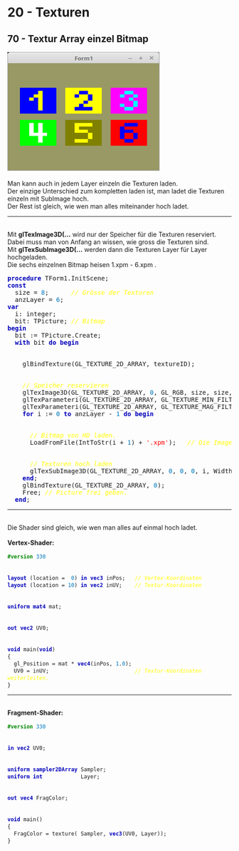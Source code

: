 <html>
    <b><h1>20 - Texturen</h1></b>
    <b><h2>70 - Textur Array einzel Bitmap</h2></b>
<img src="image.png" alt="Selfhtml"><br><br>
Man kann auch in jedem Layer einzeln die Texturen laden.<br>
Der einzige Unterschied zum kompletten laden ist, man ladet die Texturen einzeln mit SubImage hoch.<br>
Der Rest ist gleich, wie wen man alles miteinander hoch ladet.<br>
<hr><br>
Mit <b>glTexImage3D(...</b> wird nur der Speicher für die Texturen reserviert. Dabei muss man von Anfang an wissen, wie gross die Texturen sind.<br>
Mit <b>glTexSubImage3D(...</b> werden dann die Texturen Layer für Layer hochgeladen.<br>
Die sechs einzelnen Bitmap heisen 1.xpm - 6.xpm .<br>
<pre><code=pascal><b><font color="0000BB">procedure</font></b> TForm1.InitScene;
<b><font color="0000BB">const</font></b>
  size = <font color="#0077BB">8</font>;      <i><font color="#FFFF00">// Grösse der Texturen</font></i>
  anzLayer = <font color="#0077BB">6</font>;
<b><font color="0000BB">var</font></b>
  i: integer;
  bit: TPicture; <i><font color="#FFFF00">// Bitmap</font></i>
<b><font color="0000BB">begin</font></b>
  bit := TPicture.Create;
  <b><font color="0000BB">with</font></b> bit <b><font color="0000BB">do</font></b> <b><font color="0000BB">begin</font></b>
<br>
    glBindTexture(GL_TEXTURE_2D_ARRAY, textureID);
<br>
    <i><font color="#FFFF00">// Speicher reservieren</font></i>
    glTexImage3D(GL_TEXTURE_2D_ARRAY, <font color="#0077BB">0</font>, GL_RGB, size, size, anzLayer, <font color="#0077BB">0</font>, GL_BGR, GL_UNSIGNED_BYTE, <b><font color="0000BB">nil</font></b>);
    glTexParameteri(GL_TEXTURE_2D_ARRAY, GL_TEXTURE_MIN_FILTER, GL_NEAREST);
    glTexParameteri(GL_TEXTURE_2D_ARRAY, GL_TEXTURE_MAG_FILTER, GL_NEAREST);
    <b><font color="0000BB">for</font></b> i := <font color="#0077BB">0</font> <b><font color="0000BB">to</font></b> anzLayer - <font color="#0077BB">1</font> <b><font color="0000BB">do</font></b> <b><font color="0000BB">begin</font></b>
<br>
      <i><font color="#FFFF00">// Bitmap von HD laden.</font></i>
      LoadFromFile(IntToStr(i + <font color="#0077BB">1</font>) + <font color="#FF0000">'.xpm'</font>);   <i><font color="#FFFF00">// Die Images laden.</font></i>
<br>
      <i><font color="#FFFF00">// Texturen hoch laden</font></i>
      glTexSubImage3D(GL_TEXTURE_2D_ARRAY, <font color="#0077BB">0</font>, <font color="#0077BB">0</font>, <font color="#0077BB">0</font>, i, Width, Height, <font color="#0077BB">1</font>, GL_BGR, GL_UNSIGNED_BYTE, Bitmap.RawImage.Data);
    <b><font color="0000BB">end</font></b>;
    glBindTexture(GL_TEXTURE_2D_ARRAY, <font color="#0077BB">0</font>);
    Free; <i><font color="#FFFF00">// Picture frei geben.</font></i>
  <b><font color="0000BB">end</font></b>;</code></pre>
<hr><br>
Die Shader sind gleich, wie wen man alles auf einmal hoch ladet.<br>
<br>
<b>Vertex-Shader:</b><br>
<pre><code><b><font color="#008800">#version</font></b> <font color="#0077BB">330</font>
<br>
<b><font color="0000BB">layout</font></b> (location =  <font color="#0077BB">0</font>) <b><font color="0000BB">in</font></b> <b><font color="0000BB">vec3</font></b> inPos;   <i><font color="#FFFF00">// Vertex-Koordinaten</font></i>
<b><font color="0000BB">layout</font></b> (location = <font color="#0077BB">10</font>) <b><font color="0000BB">in</font></b> <b><font color="0000BB">vec2</font></b> inUV;    <i><font color="#FFFF00">// Textur-Koordinaten</font></i>
<br>
<b><font color="0000BB">uniform</font></b> <b><font color="0000BB">mat4</font></b> mat;
<br>
<b><font color="0000BB">out</font></b> <b><font color="0000BB">vec2</font></b> UV0;
<br>
<b><font color="0000BB">void</font></b> main(<b><font color="0000BB">void</font></b>)
{
  gl_Position = mat * <b><font color="0000BB">vec4</font></b>(inPos, <font color="#0077BB">1</font>.<font color="#0077BB">0</font>);
  UV0 = inUV;                           <i><font color="#FFFF00">// Textur-Koordinaten weiterleiten.</font></i>
}
</code></pre>
<hr><br>
<b>Fragment-Shader:</b><br>
<pre><code><b><font color="#008800">#version</font></b> <font color="#0077BB">330</font>
<br>
<b><font color="0000BB">in</font></b> <b><font color="0000BB">vec2</font></b> UV0;
<br>
<b><font color="0000BB">uniform</font></b> <b><font color="0000BB">sampler2DArray</font></b> Sampler;
<b><font color="0000BB">uniform</font></b> <b><font color="0000BB">int</font></b>            Layer;
<br>
<b><font color="0000BB">out</font></b> <b><font color="0000BB">vec4</font></b> FragColor;
<br>
<b><font color="0000BB">void</font></b> main()
{
  FragColor = texture( Sampler, <b><font color="0000BB">vec3</font></b>(UV0, Layer));
}
</code></pre>
<br>
</html>
